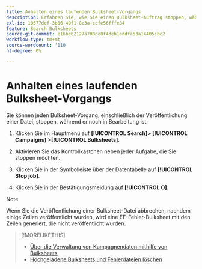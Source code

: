```yaml
---
title: Anhalten eines laufenden Bulksheet-Vorgangs
description: Erfahren Sie, wie Sie einen Bulksheet-Auftrag stoppen, während er in Bearbeitung ist.
exl-id: 10577dcf-3b86-49f1-8e3a-ccfe56fffe84
feature: Search Bulksheets
source-git-commit: e16bc62127a708de8f4deb1eddfa53a14405cbc2
workflow-type: tm+mt
source-wordcount: '110'
ht-degree: 0%

---
```


# Anhalten eines laufenden Bulksheet-Vorgangs

Sie können jeden Bulksheet-Vorgang, einschließlich der Veröffentlichung einer Datei, stoppen, während er noch in Bearbeitung ist.

1. Klicken Sie im Hauptmenü auf **[!UICONTROL Search]> [!UICONTROL Campaigns] >[!UICONTROL Bulksheets]**.

1. Aktivieren Sie das Kontrollkästchen neben jeder Aufgabe, die Sie stoppen möchten.

1. Klicken Sie in der Symbolleiste über der Datentabelle auf **[!UICONTROL Stop job]**.

1. Klicken Sie in der Bestätigungsmeldung auf **[!UICONTROL O]**.

>[!NOTE]
>
>Wenn Sie die Veröffentlichung einer Bulksheet-Datei abbrechen, nachdem einige Zeilen veröffentlicht wurden, wird eine EF-Fehler-Bulksheet mit den Zeilen generiert, die nicht veröffentlicht wurden.

>[!MORELIKETHIS]
>
>* [Über die Verwaltung von Kampagnendaten mithilfe von Bulksheets](bulksheet-about.md)
>* [Hochgeladene Bulksheets und Fehlerdateien löschen](bulksheet-delete.md)
